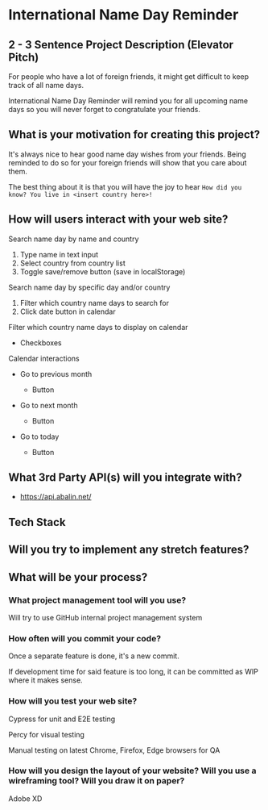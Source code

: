 # International Name Day Reminder

## 2 - 3 Sentence Project Description (Elevator Pitch)

For people who have a lot of foreign friends, it might get difficult to keep track of all name days.

International Name Day Reminder will remind you for all upcoming name days so you will never forget to congratulate your friends.

## What is your motivation for creating this project?

It's always nice to hear good name day wishes from your friends. Being reminded to do so for your foreign friends will show that you care about them.

The best thing about it is that you will have the joy to hear `How did you know? You live in <insert country here>!`

## How will users interact with your web site?

Search name day by name and country
  1. Type name in text input
  2. Select country from country list
  3. Toggle save/remove button (save in localStorage)

Search name day by specific day and/or country
  1. Filter which country name days to search for
  2. Click date button in calendar

Filter which country name days to display on calendar
  * Checkboxes

Calendar interactions
  * Go to previous month
    * Button

  * Go to next month
    * Button

  * Go to today
    * Button

## What 3rd Party API(s) will you integrate with?

* https://api.abalin.net/

## Tech Stack

## Will you try to implement any stretch features?

## What will be your process?

### What project management tool will you use?

Will try to use GitHub internal project management system

### How often will you commit your code?

Once a separate feature is done, it's a new commit.

If development time for said feature is too long, it can be committed as WIP where it makes sense.

### How will you test your web site?

Cypress for unit and E2E testing

Percy for visual testing

Manual testing on latest Chrome, Firefox, Edge browsers for QA

### How will you design the layout of your website? Will you use a wireframing tool? Will you draw it on paper?

Adobe XD
